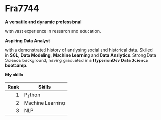 # Fra7744

**A versatile and dynamic professional**

with vast experience in research and education.

**Aspiring Data Analyst**

with a demonstrated history of analysing social and historical data. Skilled in **SQL**, **Data Modeling**, **Machine Learning** and **Data Analytics**. Strong Data Science background, having graduated in a **HyperionDev Data Science bootcamp**.



 
**My skills**

| Rank | Skills |
|-----:|-----------|
|     1| Python              |
|     2| Machine Learning    |
|     3| NLP       |
